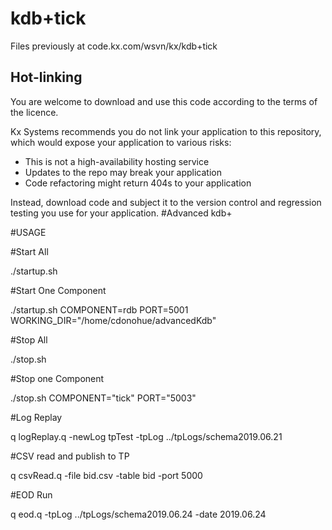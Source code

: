 # kdb+tick

Files previously at code.kx.com/wsvn/kx/kdb+tick


## Hot-linking

You are welcome to download and use this code according to the terms of the licence. 

Kx Systems recommends you do not link your application to this repository, 
which would expose your application to various risks:

- This is not a high-availability hosting service
- Updates to the repo may break your application 
- Code refactoring might return 404s to your application

Instead, download code and subject it to the version control and regression testing 
you use for your application.
#Advanced kdb+ 

#USAGE

#Start All

./startup.sh

#Start One Component

./startup.sh  COMPONENT=rdb PORT=5001 WORKING_DIR="/home/cdonohue/advancedKdb"

#Stop All

./stop.sh

#Stop one Component

./stop.sh COMPONENT="tick" PORT="5003"

#Log Replay

q logReplay.q -newLog tpTest -tpLog ../tpLogs/schema2019.06.21 

#CSV read and publish to TP

q csvRead.q -file bid.csv -table bid -port 5000

#EOD Run

q eod.q -tpLog ../tpLogs/schema2019.06.24 -date 2019.06.24


